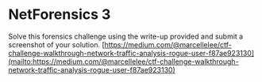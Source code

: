 # NetForensics 3

Solve this forensics challenge using the write-up provided and submit a screenshot of your solution. [https://medium.com/@marcellelee/ctf-challenge-walkthrough-network-traffic-analysis-rogue-user-f87ae923130](mailto:https://medium.com/@marcellelee/ctf-challenge-walkthrough-network-traffic-analysis-rogue-user-f87ae923130)

